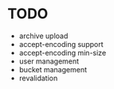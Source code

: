  # TODO

 - archive upload
 - accept-encoding support
 - accept-encoding min-size
 - user management
 - bucket management
 - revalidation